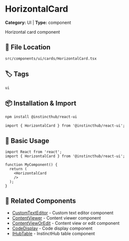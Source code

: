 # HorizontalCard

**Category:** UI | **Type:** component

Horizontal card component

## 📁 File Location

`src/components/ui/cards/HorizontalCard.tsx`

## 🏷️ Tags

`ui`

## 📦 Installation & Import

```bash
npm install @instincthub/react-ui
```

```tsx
import { HorizontalCard } from '@instincthub/react-ui';
```

## 🚀 Basic Usage

```tsx
import React from 'react';
import { HorizontalCard } from '@instincthub/react-ui';

function MyComponent() {
  return (
    <HorizontalCard
    />
  );
}
```

## 🔗 Related Components

- [CustomTextEditor](./CustomTextEditor.md) - Custom text editor component
- [ContentViewer](./ContentViewer.md) - Content viewer component
- [ContentViewOrEdit](./ContentViewOrEdit.md) - Content view or edit component
- [CodeDisplay](./CodeDisplay.md) - Code display component
- [IHubTable](./IHubTable.md) - InstinctHub table component

